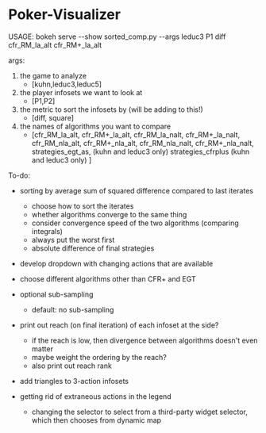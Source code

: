 # Poker-Visualizer

USAGE:
bokeh serve --show sorted_comp.py --args leduc3 P1 diff cfr_RM_la_alt cfr_RM+_la_alt

args:
1. the game to analyze
   - [kuhn,leduc3,leduc5]
2. the player infosets we want to look at
   - [P1,P2]
3. the metric to sort the infosets by (will be adding to this!)
   - [diff, square]
4. the names of algorithms you want to compare
   - [cfr_RM_la_alt,
      cfr_RM+_la_alt,
      cfr_RM_la_nalt,
      cfr_RM+_la_nalt,
      cfr_RM_nla_alt,
      cfr_RM+_nla_alt,
      cfr_RM_nla_nalt,
      cfr_RM+_nla_nalt,
      strategies_egt_as, (kuhn and leduc3 only)
      strategies_cfrplus (kuhn and leduc3 only)
      ]

To-do:
- sorting by average sum of squared difference compared to last iterates
  - choose how to sort the iterates
  - whether algorithms converge to the same thing
  - consider convergence speed of the two algorithms (comparing integrals)
  - always put the worst first
  - absolute difference of final strategies
- develop dropdown with changing actions that are available
- choose different algorithms other than CFR+ and EGT
- optional sub-sampling
  - default: no sub-sampling
- print out reach (on final iteration) of each infoset at the side?
  - if the reach is low, then divergence between algorithms doesn't even matter
  - maybe weight the ordering by the reach?
  - also print out reach rank
- add triangles to 3-action infosets

- getting rid of extraneous actions in the legend
  - changing the selector to select from a third-party widget selector,
    which then chooses from dynamic map